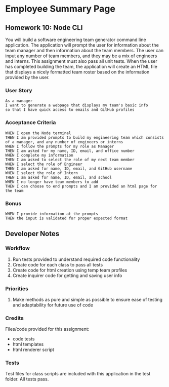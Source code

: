 # Employee Summary Page

## Homework 10: Node CLI

You will build a software engineering team generator command line application. The application will prompt the user for information about the team manager and then information about the team members. The user can input any number of team members, and they may be a mix of engineers and interns. This assignment must also pass all unit tests. When the user has completed building the team, the application will create an HTML file that displays a nicely formatted team roster based on the information provided by the user.

### User Story

```
As a manager
I want to generate a webpage that displays my team's basic info
so that I have quick access to emails and GitHub profiles
```

### Acceptance Criteria

```
WHEN I open the Node terminal
THEN I am provided prompts to build my engineering team which consists of a manager, and any number of engineers or interns
WHEN I follow the prompts for my role as Manager
THEN I am asked for my name, ID, email, and office number
WHEN I complete my information
THEN I am asked to select the role of my next team member
WHEN I select the role of Engineer
THEN I am asked for name, ID, email, and GitHub username
WHEN I select the role of Intern
THEN I am asked for name, ID, email, and school
WHEN I no longer have team members to add
THEN I can choose to end prompts and I am provided an html page for the team
```

### Bonus

```
WHEN I provide information at the prompts
THEN the input is validated for proper expected format
```

## Developer Notes

### Workflow

1. Run tests provided to understand required code functionality
2. Create code for each class to pass all tests
3. Create code for html creation using temp team profiles
4. Create inquirer code for getting and saving user info

### Priorities

1. Make methods as pure and simple as possible to ensure ease of testing and adaptability for future use of code

### Credits

Files/code provided for this assignment:

- code tests
- html templates
- html renderer script

### Tests

Test files for class scripts are included with this application in the test folder. All tests pass.
